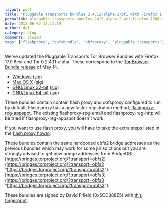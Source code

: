 ```yaml
---
layout: post
title: "Pluggable transports bundles 2.4.12-alpha-2-pt1 with Firefox 17.0.6esr"
permalink: pluggable-transports-bundles-2412-alpha-2-pt1-firefox-1706esr
date: 2013-06-02 13:11:19
author: dcf
category: blog
comments: closed
tags: ["flashproxy", "obfsbundle", "obfsproxy", "pluggable transports"]
---
```


We've updated the Pluggable Transports Tor Browser Bundles with Firefox 17.0.6esr and Tor 0.2.4.11-alpha. These correspond to the [Tor Browser Bundle release](https://blog.torproject.org/blog/new-tor-browser-bundles-firefox-1706esr) of May 14.

-   [Windows](https://www.torproject.org/dist/torbrowser/tor-pluggable-transports-browser-2.4.12-alpha-2-pt1_en-US.exe) ([sig](https://www.torproject.org/dist/torbrowser/tor-pluggable-transports-browser-2.4.12-alpha-2-pt1_en-US.exe.asc))
-   [Mac OS X](https://www.torproject.org/dist/torbrowser/osx/TorBrowser-Pluggable-Transports-2.4.12-alpha-2-pt1-osx-i386-en-US.zip) ([sig](https://www.torproject.org/dist/torbrowser/osx/TorBrowser-Pluggable-Transports-2.4.12-alpha-2-pt1-osx-i386-en-US.zip.asc))
-   [GNU/Linux 32-bit](https://www.torproject.org/dist/torbrowser/linux/tor-pluggable-transports-browser-gnu-linux-i686-2.4.12-alpha-2-pt1-dev-en-US.tar.gz) ([sig](https://www.torproject.org/dist/torbrowser/linux/tor-pluggable-transports-browser-gnu-linux-i686-2.4.12-alpha-2-pt1-dev-en-US.tar.gz.asc))
-   [GNU/Linux 64-bit](https://www.torproject.org/dist/torbrowser/linux/tor-pluggable-transports-browser-gnu-linux-x86_64-2.4.12-alpha-2-pt1-dev-en-US.tar.gz) ([sig](https://www.torproject.org/dist/torbrowser/linux/tor-pluggable-transports-browser-gnu-linux-x86_64-2.4.12-alpha-2-pt1-dev-en-US.tar.gz.asc))

These bundles contain contain flash proxy and obfsproxy configured to run by default. Flash proxy has a new faster registration method, [flashproxy-reg-appspot](https://trac.torproject.org/projects/tor/ticket/8860). The existing flashproxy-reg-email and flashproxy-reg-http will be tried if flashproxy-reg-appspot doesn't work.

If you want to use flash proxy, you will have to take the extra steps listed in the [flash proxy howto](https://trac.torproject.org/projects/tor/wiki/FlashProxyHowto).

These bundles contain the same hardcoded obfs2 bridge addresses as the previous bundles which may work for some jurisdictions but you are strongly advised to get new bridge addresses from BridgeDB: [https://bridges.torproject.org/?transport=obfs2](https://bridges.torproject.org/?transport=obfs2 "https://bridges.torproject.org/?transport=obfs2") [https://bridges.torproject.org/?transport=obfs3](https://bridges.torproject.org/?transport=obfs3 "https://bridges.torproject.org/?transport=obfs3").

These bundles are signed by David Fifield (0x5CD388E5) with [this fingerprint](https://crypto.stanford.edu/flashproxy/#verify-sig).
